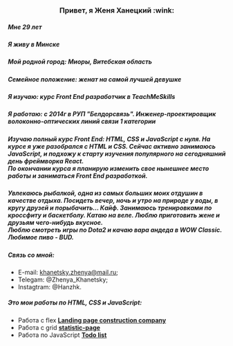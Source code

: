 <h3 align="center"> Привет, я Женя Ханецкий	:wink:</h3>

##### Мне *29 лет*
##### Я живу в *Минске*
##### Мой родной город: *Миоры, Витебская область*
##### Семейное положение: *женат на самой лучшей девушке*
##### Я изучаю: *курс Front End разработчик в TeachMeSkills*
##### Я работаю: *с 2014г в РУП "Белдорсвязь". Инженер-проектировщик волоконно-оптических линий связи 1 категории*
<p></p>

##### Изучаю полный курс Front End: HTML, CSS и JavaScript с нуля. На курсе я уже разобрался с HTML и CSS. Сейчас активно занимаюсь JavaScript, и подхожу к старту изучения популярного на сегодняшний день фреймворка React. <br>По окончании курса я планирую изменить свое нынешнее место работы и заниматься Front End разработкой.
<p></p>

##### Увлекаюсь рыбалкой, одна из самых больших моих отдушин в качестве отдыха. Посидеть вечер, ночь и утро на природе у воды, в кругу друзей и порыбачить… Кайф. Занимаюсь тренировками по кроссфиту и баскетболу. Катаю на веле. Люблю приготовить жене и друзьям чего-нибудь вкусное. <br>Люблю смотреть игры по Dota2 и качаю вара андеда в WOW Classic.<br>Любимое пиво - BUD.

##### Связь со мной:
* E-mail:  khanetsky.zhenya@mail.ru;
* Telegam:  @Zhenya_Khanetsky;
* Instagtram:  @Hanzhk.
<p></p>

##### Это мои работы по HTML, CSS и JavaScript:
* Работа с flex [**Landing page construction company**](https://github.com/Khanetsky-Zhenya/Landing-page-construction-company)
* Работа с grid [**statistic-page**](https://github.com/Khanetsky-Zhenya/statistic-page)
* Работа по JavaScript [**Todo list**](https://github.com/Khanetsky-Zhenya/Todo-list-version_2.0)
